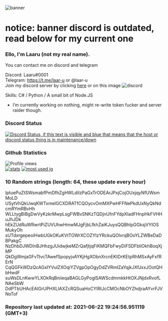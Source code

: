 
![banner](https://raw.githubusercontent.com/stop-bark/stop-bark/master/banner4.png)
# notice: banner discord is outdated, read below for my current one


### Ello, I'm Laaru (not my real name).

You can contact me on discord and telegram  

Discord: Laaru#0001  
Telegram: https://t.me/laar-u or @laar-u  
Join my discord server by clicking [here](https://discord.gg/invite/monk) or on this image ![discord](https://discord.com/api/guilds/848458923136122901/embed.png)

Skills: C# / Python / A small bit of Node.JS  

- I’m currently working on nothing, might re-write token fucker and server raider though.

### Discord Status
[![Discord Status, if this text is visible and blue that means that the host or discord status thing is in maintenance/down](https://discord.c99.nl/widget/theme-4/739824148267925565.png)](https://discord.c99.nl/)

### Github Statistics
![Profile views](https://komarev.com/ghpvc/?username=Laar-u) <br> [![stats](https://github-readme-stats.vercel.app/api?username=Laar-u&show_icons=true&theme=synthwave)](https://github.com/anuraghazra/github-readme-stats) [![most used ig](https://github-readme-stats.vercel.app/api/top-langs/?username=Laar-u&layout=compact&theme=synthwave&show_icons=true&langs_count=10)]((https://github.com/anuraghazra/github-readme-stats))

### 10 Random strings (length: 64, these update every hour)
IptuePuZtSWsmabfPmDfhZgHWLdiIzPaGxTrODEArJPxjCojOUxjqyNfUWsmMoLD
USytVhQkUwqKWTxmeIGCXDRATfCQOycvOmMXPwHFFNePkdUxNyQkNdcmRYmRBvHh
WLLtygBiBgDwVyKzkrMwpLsgFWBvSNKzTQDjnUfnFYdpXIadFHnpHkFVHHuJhJDk
hEkZUdRuWRwrtPiZUVUhwHmwMJgFjbLfkhZaiKJuysQQBhlpGGksjVYIOSMukyOh
sUTdxrgepeoiHwbUGkOKuKVtTOWrXCOZYlzYRckuQOlxrqBOoYLZWBeDaDBPakgC
NzDhbDJWDInBJHhzgJUidwjkeMZrQafjtjqFiKMQFbFwyDiFSDFbliOkhBoqXjMP
QkDgWmjaGFvTtvcTAwefSpopyjvAYKjHgXObnXrcnEKtDrKEtpRhMSxAyFxfRErN
CqQGFkWDzQcAGxIYVulZXOqiYZVgpOpOgyDdZVRmIZaYqjkJXfJxxJOotQHbHwdF
suWsDLnKwwYLXOkRqBniieqaBAGLGyPoglSAWScdmmkkHtOXJNjdxRvofLNAeSbW
DdPTbUHAcEAIGrUPHXLIAXZcRQSuaHoCYlRtJcCMOcNbOYZhdjraAYvrFJVNoTof

### Repository last updated at: 2021-06-22 19:24:56.951119 (GMT+3)
